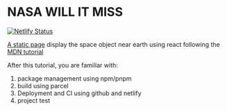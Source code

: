 # NASA WILL IT MISS

[![Netlify Status](https://api.netlify.com/api/v1/badges/19113ffb-3efb-4961-8d22-8cc0f7a2a258/deploy-status)](https://app.netlify.com/sites/stately-kitsune-5b74ca/deploys)

[A static page](https://nasa-will-it-hit.netlify.app) display the space object near earth using react following the [MDN tutorial](https://developer.mozilla.org/en-US/docs/Learn/Tools_and_testing/Understanding_client-side_tools/Introducing_complete_toolchain)

After this tutorial, you are familiar with:

1. package management using npm/pnpm
2. build using parcel
3. Deployment and CI using github and netlify
4. project test
